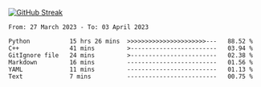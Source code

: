 [![GitHub Streak](https://streak-stats.demolab.com?user=renren-017&theme=sea&hide_border=true&background=DD272700)](https://git.io/streak-stats)

<!--START_SECTION:waka-->

```text
From: 27 March 2023 - To: 03 April 2023

Python           15 hrs 26 mins  >>>>>>>>>>>>>>>>>>>>>>---   88.52 %
C++              41 mins         >------------------------   03.94 %
GitIgnore file   24 mins         >------------------------   02.38 %
Markdown         16 mins         -------------------------   01.56 %
YAML             11 mins         -------------------------   01.13 %
Text             7 mins          -------------------------   00.75 %
```

<!--END_SECTION:waka-->
